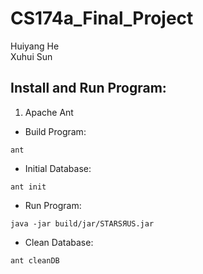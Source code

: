 # CS174a_Final_Project
Huiyang He<br>
Xuhui Sun

## Install and Run Program:
1. Apache Ant
  * Build Program:
  ```shell
  ant
  ```
  * Initial Database:
  ```shell
  ant init
  ```
  * Run Program:
  ```shell
  java -jar build/jar/STARSЯUS.jar
  ```
  * Clean Database:
  ```shell
  ant cleanDB
  ```
